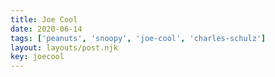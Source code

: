 ```yaml
---
title: Joe Cool
date: 2020-06-14
tags: ['peanuts', 'snoopy', 'joe-cool', 'charles-schulz']
layout: layouts/post.njk
key: joecool
---
```

